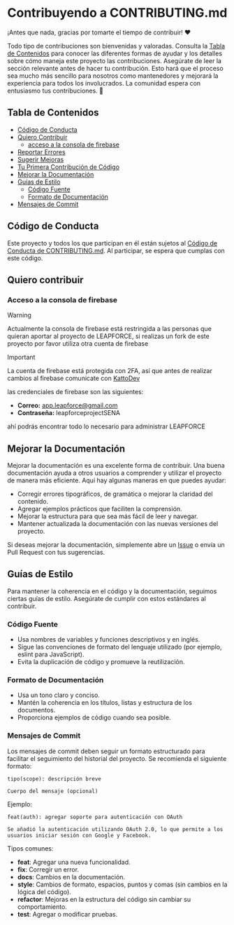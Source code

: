 # Contribuyendo a CONTRIBUTING.md

¡Antes que nada, gracias por tomarte el tiempo de contribuir! ❤️

Todo tipo de contribuciones son bienvenidas y valoradas. Consulta la [Tabla de Contenidos](#tabla-de-contenidos) para conocer las diferentes formas de ayudar y los detalles sobre cómo maneja este proyecto las contribuciones. Asegúrate de leer la sección relevante antes de hacer tu contribución. Esto hará que el proceso sea mucho más sencillo para nosotros como mantenedores y mejorará la experiencia para todos los involucrados. La comunidad espera con entusiasmo tus contribuciones. 🎉

## Tabla de Contenidos

- [Código de Conducta](#codigo-de-conducta)
- [Quiero Contribuir](#quiero-contribuir)
  - [acceso a la consola de firebase](#acceso-a-la-consola-de-firebase)
- [Reportar Errores](#reportar-errores)
- [Sugerir Mejoras](#sugerir-mejoras)
- [Tu Primera Contribución de Código](#tu-primera-contribucion-de-codigo)
- [Mejorar la Documentación](#mejorar-la-documentacion)
- [Guías de Estilo](#guias-de-estilo)
  - [Código Fuente](#código-fuente)
  - [Formato de Documentación](#formato-de-documentación)
- [Mensajes de Commit](#mensajes-de-commit)

## Código de Conducta

Este proyecto y todos los que participan en él están sujetos al [Código de Conducta de CONTRIBUTING.md](blob/master/CODE_OF_CONDUCT.md). Al participar, se espera que cumplas con este código.

## Quiero contribuir

### Acceso a la consola de firebase

> [!WARNING]
> Actualmente la consola de firebase está restringida a las personas que quieran aportar al proyecto de LEAPFORCE, si realizas un fork de este proyecto por favor utiliza otra cuenta de firebase

> [!IMPORTANT]
> La cuenta de firebase está protegida con 2FA, así que antes de realizar cambios al firebase comunicate con
> [KattoDev](https://github.com/KattoDev)

las credenciales de firebase son las siguientes:

- **Correo:** app.leapforce@gmail.com
- **Contraseña:** leapforceprojectSENA

ahí podrás encontrar todo lo necesario para administrar LEAPFORCE

## Mejorar la Documentación

Mejorar la documentación es una excelente forma de contribuir. Una buena documentación ayuda a otros usuarios a comprender y utilizar el proyecto de manera más eficiente. Aquí hay algunas maneras en que puedes ayudar:

- Corregir errores tipográficos, de gramática o mejorar la claridad del contenido.
- Agregar ejemplos prácticos que faciliten la comprensión.
- Mejorar la estructura para que sea más fácil de leer y navegar.
- Mantener actualizada la documentación con las nuevas versiones del proyecto.

Si deseas mejorar la documentación, simplemente abre un [Issue](/issues/new) o envía un Pull Request con tus sugerencias.

## Guías de Estilo

Para mantener la coherencia en el código y la documentación, seguimos ciertas guías de estilo. Asegúrate de cumplir con estos estándares al contribuir.

### Código Fuente

- Usa nombres de variables y funciones descriptivos y en inglés.
- Sigue las convenciones de formato del lenguaje utilizado (por ejemplo, eslint para JavaScript).
- Evita la duplicación de código y promueve la reutilización.

### Formato de Documentación

- Usa un tono claro y conciso.
- Mantén la coherencia en los títulos, listas y estructura de los documentos.
- Proporciona ejemplos de código cuando sea posible.

### Mensajes de Commit

Los mensajes de commit deben seguir un formato estructurado para facilitar el seguimiento del historial del proyecto. Se recomienda el siguiente formato:

```
tipo(scope): descripción breve

Cuerpo del mensaje (opcional)
```

Ejemplo:

```
feat(auth): agregar soporte para autenticación con OAuth

Se añadió la autenticación utilizando OAuth 2.0, lo que permite a los usuarios iniciar sesión con Google y Facebook.
```

Tipos comunes:

- **feat**: Agregar una nueva funcionalidad.
- **fix**: Corregir un error.
- **docs**: Cambios en la documentación.
- **style**: Cambios de formato, espacios, puntos y comas (sin cambios en la lógica del código).
- **refactor**: Mejoras en la estructura del código sin cambiar su comportamiento.
- **test**: Agregar o modificar pruebas.
